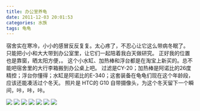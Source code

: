 ```yaml
---
title: 办公室养龟
date: 2011-12-03 20:01:53
categories: 水族
tags: 龟龟
---
```


宿舍实在寒冷，小小的感冒反反复复。太心疼了，不忍心让它这么带病冬眠了。
只能把小小和大大带到办公室里，让它们一起陪着我白天做研究。
正好我的位置也是靠窗，晒太阳方便，。
这个小水缸、加热棒和浮台都是在淘宝上新买的。总不能吧宿舍里的大行李箱搬到办公桌上吧。
过滤是CY-20；加热棒是阿诺比的26度精控；浮台你懂得；水缸是阿诺比的E-340；这套装备在龟龟们现在这个年龄段，应该还能凑活过个冬天。
照片是 HTC的 G10 自带摄像头，为这个冬天留下一个瞬间，咔，咔，咔。

![](20111203-1.jpg)
![](20111203-2.jpg)
![](20111203-3.jpg)
![](20111203-4.jpg)
![](20111203-5.jpg)
![](20111203-6.jpg)
![](20111203-7.jpg)

